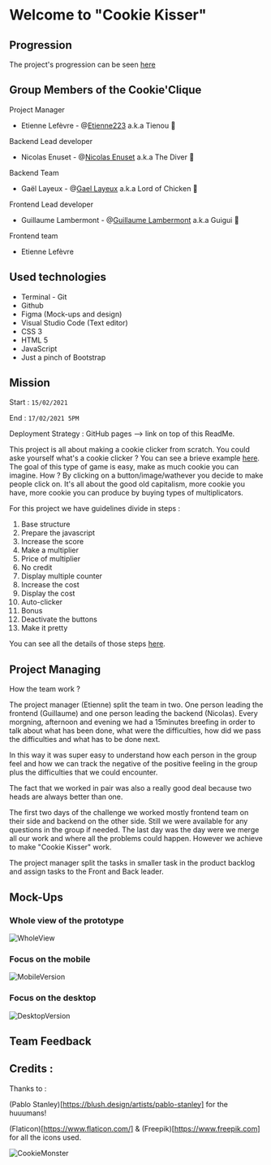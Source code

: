 # Welcome to "Cookie Kisser"

## Progression

The project's progression can be seen [here](https://etienne223.github.io/cookieclicks) 

## Group Members of the Cookie'Clique

Project Manager 

- Etienne Lefèvre - @[Etienne223](https://github.com/Etienne223) a.k.a Tienou 🦝

Backend Lead developer 

- Nicolas Enuset - @[Nicolas Enuset](https://github.com/Nicolas-Enuset) a.k.a The Diver 🤿

Backend Team 

- Gaël Layeux - @[Gael Layeux](https://github.com/Lord-of-Chicken) a.k.a Lord of Chicken 🐔

Frontend Lead developer

- Guillaume Lambermont - @[Guillaume Lambermont](https://github.com/GuillaumeLambermont) a.k.a Guigui 🍓

Frontend team

- Etienne Lefèvre 

## Used technologies 

- Terminal - Git
- Github
- Figma (Mock-ups and design)
- Visual Studio Code (Text editor)
- CSS 3
- HTML 5
- JavaScript
- Just a pinch of Bootstrap

## Mission 

Start : `15/02/2021`

End : `17/02/2021 5PM`

Deployment Strategy : GitHub pages --> link on top of this ReadMe.

This project is all about making a cookie clicker from scratch. You could aske yourself what's a cookie clicker ? You can see a brieve example [here](https://orteil.dashnet.org/cookieclicker/). The goal of this type of game is easy, make as much cookie you can imagine. How ? By clicking on a button/image/wathever you decide to make people click on. It's all about the good old capitalism, more cookie you have, more cookie you can produce by buying types of multiplicators. 

For this project we have guidelines divide in steps :

1. Base structure
2. Prepare the javascript
3. Increase the score
4. Make a multiplier
5. Price of multiplier
6. No credit
7. Display multiple counter
8. Increase the cost
9. Display the cost
10. Auto-clicker
11. Bonus 
12. Deactivate the buttons
13. Make it pretty 

You can see all the details of those steps [here](https://github.com/becodeorg/BXL-Swartz-4-27/blob/master/2.The-Hill/1.Javascript/cookieClicker.md).

## Project Managing

How the team work ?

The project manager (Etienne) split the team in two. One person leading the frontend (Guillaume) and one person leading the backend (Nicolas). 
Every morgning, afternoon and evening we had a 15minutes breefing in order to talk about what has been done, what were the difficulties, how did we pass the difficulties and what has to be done next.

In this way it was super easy to understand how each person in the group feel and how we can track the negative of the positive feeling in the group plus the difficulties that we could encounter.

The fact that we worked in pair was also a really good deal because two heads are always better than one. 

The first two days of the challenge we worked mostly frontend team on their side and backend on the other side. Still we were available for any questions in the group if needed. The last day was the day were we merge all our work and where all the problems could happen. However we achieve to make "Cookie Kisser" work.

The project manager split the tasks in smaller task in the product backlog and assign tasks to the Front and Back leader. 

## Mock-Ups 

### Whole view of the prototype

![WholeView](/assets/images/cookieKisser.png)

### Focus on the mobile

![MobileVersion](/assets/images/mobileKisser.png)

### Focus on the desktop

![DesktopVersion](/assets/images/desktopKisser.png)


## Team Feedback



## Credits :

Thanks to :

(Pablo Stanley)[https://blush.design/artists/pablo-stanley] for the huuumans!
 
(Flaticon)[https://www.flaticon.com/] & (Freepik)[https://www.freepik.com] for all the icons used.

![CookieMonster](/assets/images/cookiemonster.gif)